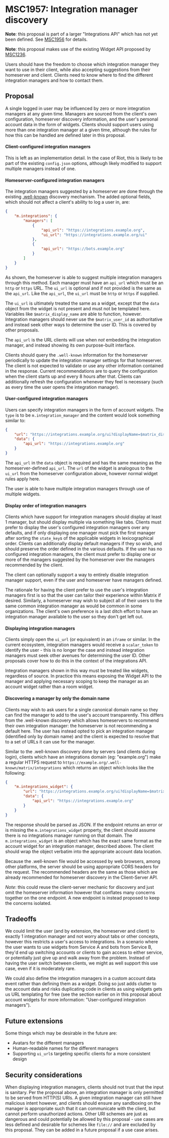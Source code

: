 # MSC1957: Integration manager discovery

**Note**: this proposal is part of a larger "Integrations API" which has not yet been defined.
See [MSC1956](https://github.com/matrix-org/matrix-doc/pull/1956) for details.

**Note**: this proposal makes use of the existing Widget API proposed by
[MSC1236](https://github.com/matrix-org/matrix-doc/issues/1236).

Users should have the freedom to choose which integration manager they want to use in their client, while
also accepting suggestions from their homeserver and client. Clients need to know where to find the different
integration managers and how to contact them.


## Proposal

A single logged in user may be influenced by zero or more integration managers at any given time. Managers
are sourced from the client's own configuration, homeserver discovery information, and the user's personal
account data in the form of widgets. Clients should support users using more than one integration manager
at a given time, although the rules for how this can be handled are defined later in this proposal.

#### Client-configured integration managers

This is left as an implementation detail. In the case of Riot, this is likely to be part of the existing
`config.json` options, although likely modified to support multiple managers instead of one.

#### Homeserver-configured integration managers

The integration managers suggested by a homeserver are done through the existing
[.well-known](https://matrix.org/docs/spec/client_server/r0.4.0.html#get-well-known-matrix-client) discovery
mechanism. The added optional fields, which should not affect a client's ability to log a user in, are:
```json
{
    "m.integrations": {
        "managers": [
            {
                "api_url": "https://integrations.example.org",
                "ui_url": "https://integrations.example.org/ui"
            },
            {
                "api_url": "https://bots.example.org"
            }
        ]
    }
}
```

As shown, the homeserver is able to suggest multiple integration managers through this method. Each manager
must have an `api_url` which must be an `http` or `https` URL. The `ui_url` is optional and if not provided
is the same as the `api_url`. Like the `api_url`, the `ui_url` must be `http` or `https` if supplied.

The `ui_url` is ultimately treated the same as a widget, except that the `data` object from the widget is not
present and must not be templated here. Variables like `$matrix_display_name` are able to function, however.
Integration managers should never use the `$matrix_user_id` as authoritative and instead seek other ways to
determine the user ID. This is covered by other proposals.

The `api_url` is the URL clients will use when *not* embedding the integration manager, and instead showing
its own purpose-built interface.

Clients should query the `.well-known` information for the homeserver periodically to update the integration
manager settings for that homeserver. The client is not expected to validate or use any other information
contained in the response. Current recommendations are to query the configuration when the client starts up
and every 8 hours after that. Clients can additionally refresh the configuration whenever they feel is
necessary (such as every time the user opens the integration manager).

#### User-configured integration managers

Users can specify integration managers in the form of account widgets. The `type` is to be `m.integration_manager`
and the content would look something similar to:
```json
{
    "url": "https://integrations.example.org/ui?displayName=$matrix_display_name",
    "data": {
        "api_url": "https://integrations.example.org"
    }
}
```

The `api_url` in the `data` object is required and has the same meaning as the homeserver-defined `api_url`.
The `url` of the widget is analogous to the `ui_url` from the homeserver configuration above, however normal
widget rules apply here.

The user is able to have multiple integration managers through use of multiple widgets.

#### Display order of integration managers

Clients which have support for integration managers should display at least 1 manager, but should
display multiple via something like tabs. Clients must prefer to display the user's configured
integration managers over any defaults, and if only displaying one manager must pick the first
manager after sorting the `state_key`s of the applicable widgets in lexicographical order. Clients
can additionally display default managers if they so wish, and should preserve the order defined in
the various defaults. If the user has no configured integration managers, the client must prefer
to display one or more of the managers suggested by the homeserver over the managers recommended
by the client.

The client can optionally support a way to entirely disable integration manager support, even if the
user and homeserver have managers defined.

The rationale for having the client prefer to use the user's integration managers first is so that
the user can tailor their experience within Matrix if desired. Similarly, a homeserver may wish to
subject all of their users to the same common integration manager as would be common in some organizations.
The client's own preference is a last ditch effort to have an integration manager available to the
user so they don't get left out.

#### Displaying integration managers

Clients simply open the `ui_url` (or equivalent) in an `iframe` or similar. In the current ecosystem,
integration managers would receive a `scalar_token` to identify the user - this is no longer the case
and instead integration managers must seek other avenues for determining the user ID. Other proposals
cover how to do this in the context of the integrations API.

Integration managers shown in this way must be treated like widgets, regardless of source. In practice
this means exposing the Widget API to the manager and applying necessary scoping to keep the manager
as an account widget rather than a room widget.

#### Discovering a manager by only the domain name

Clients may wish to ask users for a single canonical domain name so they can find the manager to add
to the user's account transparently. This differs from the .well-known discovery which allows homeservers
to recommend their own integration manager: the homeserver is not recommending a default here. The
user has instead opted to pick an integration manager (identified only by domain name) and the client
is expected to resolve that to a set of URLs it can use for the manager.

Similar to the .well-known discovery done by servers (and clients during login), clients which have an
integrations domain (eg: "example.org") make a regular HTTPS request to
`https://example.org/.well-known/matrix/integrations` which returns an object which looks like the
following:
```json
{
    "m.integrations_widget": {
        "url": "https://integrations.example.org/ui?displayName=$matrix_display_name",
        "data": {
            "api_url": "https://integrations.example.org"
        }
    }
}
```

The response should be parsed as JSON. If the endpoint returns an error or is missing the `m.integrations_widget`
property, the client should assume there is no integrations manager running on that domain. The
`m.integrations_widget` is an object which has the exact same format as the account widget for
an integration manager, described above. The client should wrap the object verbatim into the appropriate
account data location.

Because the .well-known file would be accessed by web browsers, among other platforms, the server
should be using appropriate CORS headers for the request. The recommended headers are the same as those
which are already recommended for homeserver discovery in the Client-Server API.

*Note*: this could reuse the client-server mechanic for discovery and just omit the homeserver information
however that conflates many concerns together on the one endpoint. A new endpoint is instead proposed
to keep the concerns isolated.

## Tradeoffs

We could limit the user (and by extension, the homeserver and client) to exactly 1 integration manager
and not worry about tabs or other concepts, however this restricts a user's access to integrations.
In a scenario where the user wants to use widgets from Service A and bots from Service B, they'd
end up switching accounts or clients to gain access to either service, or potentially just give up
and walk away from the problem. Instead of having the user switch between clients, we might as well
support this use case, even if it is moderately rare.

We could also define the integration managers in a custom account data event rather than defining them
as a widget. Doing so just adds clutter to the account data and risks duplicating code in clients as
using widgets gets us URL templating for free (see the section earlier on in this proposal about account
widgets for more information: "User-configured integration managers").


## Future extensions

Some things which may be desirable in the future are:
* Avatars for the different managers
* Human-readable names for the different managers
* Supporting `ui_url`s targeting specific clients for a more consistent design


## Security considerations

When displaying integration managers, clients should not trust that the input is sanitary. Per the
proposal above, an integration manager is only permitted to be served from HTTP(S) URIs. A given
integration manager can still have malicious intent however, and clients should ensure any sandboxing
on the manager is appropriate such that it can communicate with the client, but cannot perform
unauthorized actions. Other URI schemes are just as dangerous and could potentially be allowed by
this proposal - use cases are less defined and desirable for schemes like `file://` and are excluded
by this proposal. They can be added in a future proposal if a use case arises.
